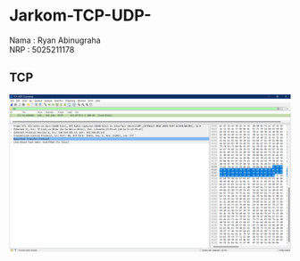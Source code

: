 # Jarkom-TCP-UDP-

Nama   : Ryan Abinugraha
<br>
NRP    : 5025211178

## TCP

![Foto](./img/image.png)
